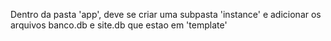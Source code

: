 Dentro da pasta 'app', deve se criar uma subpasta 'instance' e adicionar os arquivos banco.db e site.db que estao em 'template'
